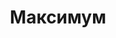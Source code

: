 --- 
title: "Максимум" 
site: "www.maximum-realty.biz" 
town: "Евпатория" 
tel: ["+38(06569)333-03, +38(095)180-54-05"] 
address: "Россия, АР Крым, г.Евпатория, ул. Фрунзе, д.30" 
mail: "maximum.76@mail.ru" 
--- 